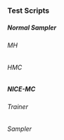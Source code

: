 ### Test Scripts

##### Normal Sampler

###### MH

###### HMC

##### NICE-MC

###### Trainer

###### Sampler